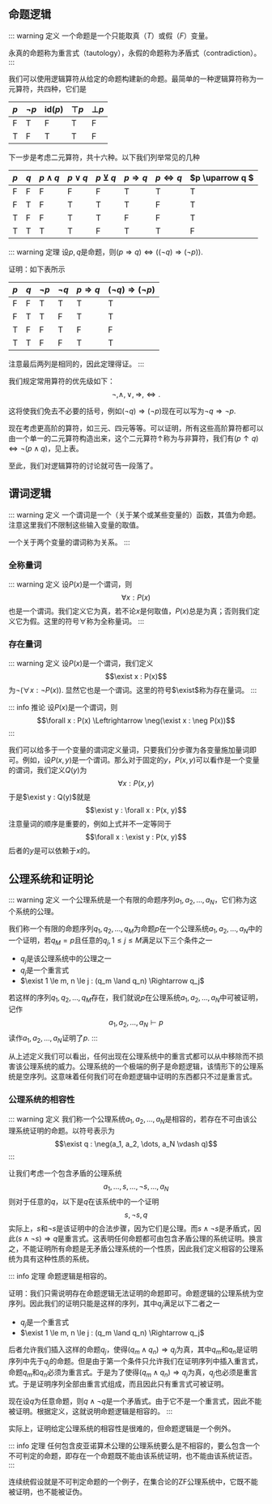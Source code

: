 
## 命题逻辑

::: warning 定义
一个命题是一个只能取真（$T$）或假（$F$）变量。

永真的命题称为重言式（tautology），永假的命题称为矛盾式（contradiction）。
:::

我们可以使用逻辑算符从给定的命题构建新的命题。最简单的一种逻辑算符称为一元算符，共四种，它们是

| $p$ | $\neg p$ | $\mathrm{id}(p)$ | $\top p$ | $\bot p$ |
|--|--|--|--|--|
| F | T | F | T | F |
| T | F | T | T | F |

下一步是考虑二元算符，共十六种。以下我们列举常见的几种

| $p$ | $q$ | $p \land q$ | $p \lor q$ | $p \veebar q$ | $p \Rightarrow q$ | $p \Leftrightarrow q$ | $p \uparrow q $ |
|--|--|--|--|--|--|--|--|
| F | F | F | F | F | T | T | T |
| F | T | F | T | T | T | F | T |
| T | F | F | T | T | F | F | T |
| T | T | T | T | F | T | T | F |

::: warning 定理
设$p, q$是命题，则$(p \Rightarrow q) \Leftrightarrow ((\neg q) \Rightarrow (\neg p))$.

证明：如下表所示

| $p$ | $q$ | $\neg p$ | $\neg q$ | $p \Rightarrow q$ | $(\neg q) \Rightarrow (\neg p)$ |
|--|--|--|--|--|--|
| F | F | T | T | T | T |
| F | T | T | F | T | T |
| T | F | F | T | F | F |
| T | T | F | F | T | T |

注意最后两列是相同的，因此定理得证。
:::

我们规定常用算符的优先级如下：
$$\neg, \land, \lor, \Rightarrow, \Leftrightarrow.$$

这将使我们免去不必要的括号，例如$(\neg q) \Rightarrow (\neg p)$现在可以写为$\neg q \Rightarrow \neg p$.

现在考虑更高阶的算符，如三元、四元等等。可以证明，所有这些高阶算符都可以由一个单一的二元算符构造出来，这个二元算符$\uparrow$称为与非算符，我们有$(p \uparrow q) \Leftrightarrow \neg(p \land q)$，见上表。

至此，我们对逻辑算符的讨论就可告一段落了。

## 谓词逻辑

::: warning 定义
一个谓词是一个（关于某个或某些变量的）函数，其值为命题。注意这里我们不限制这些输入变量的取值。

一个关于两个变量的谓词称为关系。
:::

### 全称量词

::: warning 定义
设$P(x)$是一个谓词，则
$$\forall x: P(x)$$
也是一个谓词。我们定义它为真，若不论$x$是何取值，$P(x)$总是为真；否则我们定义它为假。这里的符号$\forall$称为全称量词。
:::

### 存在量词

::: warning 定义
设$P(x)$是一个谓词，我们定义
$$\exist x : P(x)$$
为$\neg(\forall x: \neg P(x))$. 显然它也是一个谓词。这里的符号$\exist$称为存在量词。
:::

::: info 推论
设$P(x)$是一个谓词，则
$$\forall x : P(x) \Leftrightarrow \neg(\exist x : \neg P(x))$$
:::

我们可以给多于一个变量的谓词定义量词，只要我们分步骤为各变量施加量词即可。例如，设$P(x, y)$是一个谓词。那么对于固定的$y$，$P(x, y)$可以看作是一个变量的谓词，我们定义$Q(y)$为
$$\forall x : P(x, y)$$
于是$\exist y : Q(y)$就是
$$\exist y : \forall x : P(x, y)$$
注意量词的顺序是重要的，例如上式并不一定等同于
$$\forall x : \exist y : P(x, y)$$
后者的$y$是可以依赖于$x$的。

## 公理系统和证明论

::: warning 定义
一个公理系统是一个有限的命题序列$a_1, a_2, \dots, a_N$，它们称为这个系统的公理。

我们称一个有限的命题序列$q_1, q_2, \dots, q_M$为命题$p$在一个公理系统$a_1, a_2, \dots, a_N$中的一个证明，若$q_M = p$且任意的$q_j, 1 \le j \le M$满足以下三个条件之一
- $q_j$是该公理系统中的公理之一
- $q_j$是一个重言式
- $\exist 1 \le m, n \le j : (q_m \land q_n) \Rightarrow q_j$

若这样的序列$q_1, q_2, \dots, q_M$存在，我们就说$p$在公理系统$a_1, a_2, \dots, a_N$中可被证明，记作
$$a_1, a_2, \dots, a_N \vdash p$$
读作$a_1, a_2, \dots, a_N$证明了$p$.
:::

从上述定义我们可以看出，任何出现在公理系统中的重言式都可以从中移除而不损害该公理系统的威力。公理系统的一个极端的例子是命题逻辑，该情形下的公理系统是空序列。这意味着任何我们可在命题逻辑中证明的东西都只不过是重言式。

### 公理系统的相容性

::: warning 定义
我们称一个公理系统$a_1, a_2, \dots, a_N$是相容的，若存在不可由该公理系统证明的命题。以符号表示为
$$\exist q : \neg(a_1, a_2, \dots, a_N \vdash q)$$
:::

让我们考虑一个包含矛盾的公理系统
$$a_1, \dots, s, \dots, \neg s, \dots, a_N$$
则对于任意的$q$，以下是$q$在该系统中的一个证明
$$s, \neg s, q$$
实际上，$s$和$\neg s$是该证明中的合法步骤，因为它们是公理。而$s \land  \neg s$是矛盾式，因此$(s \land  \neg s) \Rightarrow q$是重言式。这表明任何命题都可由包含矛盾公理的系统证明。换言之，不能证明所有命题是无矛盾公理系统的一个性质，因此我们定义相容的公理系统为具有这种性质的系统。

::: info 定理
命题逻辑是相容的。

证明：我们只需说明存在命题逻辑无法证明的命题即可。命题逻辑的公理系统为空序列。因此我们的证明只能是这样的序列，其中$q_j$满足以下二者之一
- $q_j$是一个重言式
- $\exist 1 \le m, n \le j : (q_m \land q_n) \Rightarrow q_j$

后者允许我们插入这样的命题$q_j$，使得$(q_m \land q_n) \Rightarrow q_j$为真，其中$q_m$和$q_n$是证明序列中先于$q_j$的命题。但是由于第一个条件只允许我们在证明序列中插入重言式，命题$q_m$和$q_n$必须为重言式。于是为了使得$(q_m \land q_n) \Rightarrow q_j$为真，$q_j$也必须是重言式。于是证明序列全部由重言式组成，而且因此只有重言式可被证明。

现在设$q$为任意命题，则$q \land \neg q$是一个矛盾式。由于它不是一个重言式，因此不能被证明。根据定义，这就说明命题逻辑是相容的。
:::

实际上，证明给定公理系统的相容性是很难的，但命题逻辑是一个例外。

::: info 定理
任何包含皮亚诺算术公理的公理系统要么是不相容的，要么包含一个不可判定的命题，即存在一个命题既不能由该系统证明，也不能由该系统证否。
:::

连续统假设就是不可判定命题的一个例子，在集合论的ZF公理系统中，它既不能被证明，也不能被证伪。

